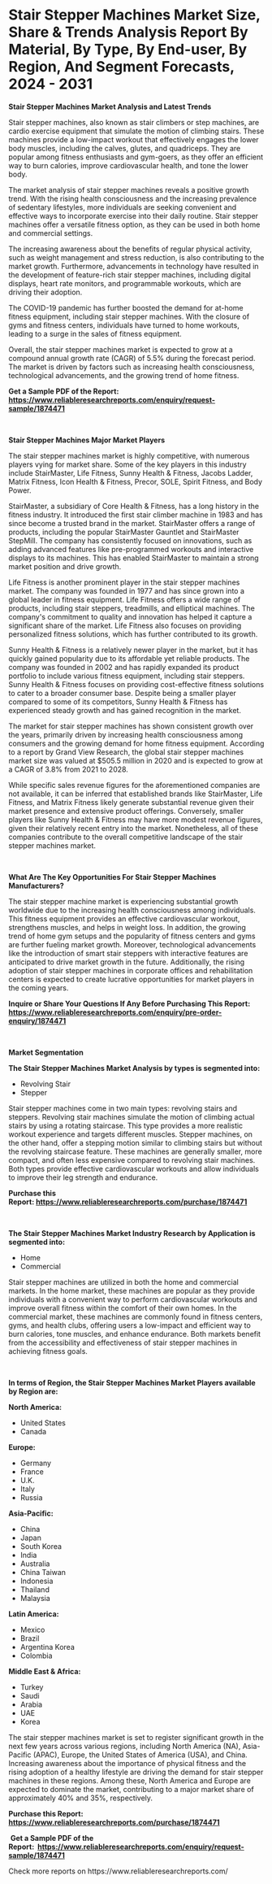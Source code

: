 <p><h1>Stair Stepper Machines Market Size, Share & Trends Analysis Report By Material, By Type, By End-user, By Region, And Segment Forecasts, 2024 - 2031</h1></p><p><strong>Stair Stepper Machines Market Analysis and Latest Trends</strong></p>
<p><p>Stair stepper machines, also known as stair climbers or step machines, are cardio exercise equipment that simulate the motion of climbing stairs. These machines provide a low-impact workout that effectively engages the lower body muscles, including the calves, glutes, and quadriceps. They are popular among fitness enthusiasts and gym-goers, as they offer an efficient way to burn calories, improve cardiovascular health, and tone the lower body.</p><p>The market analysis of stair stepper machines reveals a positive growth trend. With the rising health consciousness and the increasing prevalence of sedentary lifestyles, more individuals are seeking convenient and effective ways to incorporate exercise into their daily routine. Stair stepper machines offer a versatile fitness option, as they can be used in both home and commercial settings.</p><p>The increasing awareness about the benefits of regular physical activity, such as weight management and stress reduction, is also contributing to the market growth. Furthermore, advancements in technology have resulted in the development of feature-rich stair stepper machines, including digital displays, heart rate monitors, and programmable workouts, which are driving their adoption.</p><p>The COVID-19 pandemic has further boosted the demand for at-home fitness equipment, including stair stepper machines. With the closure of gyms and fitness centers, individuals have turned to home workouts, leading to a surge in the sales of fitness equipment.</p><p>Overall, the stair stepper machines market is expected to grow at a compound annual growth rate (CAGR) of 5.5% during the forecast period. The market is driven by factors such as increasing health consciousness, technological advancements, and the growing trend of home fitness.</p></p>
<p><strong>Get a Sample PDF of the Report:&nbsp; <a href="https://www.reliableresearchreports.com/enquiry/request-sample/1874471">https://www.reliableresearchreports.com/enquiry/request-sample/1874471</a></strong></p>
<p>&nbsp;</p>
<p><strong>Stair Stepper Machines Major Market Players</strong></p>
<p><p>The stair stepper machines market is highly competitive, with numerous players vying for market share. Some of the key players in this industry include StairMaster, Life Fitness, Sunny Health & Fitness, Jacobs Ladder, Matrix Fitness, Icon Health & Fitness, Precor, SOLE, Spirit Fitness, and Body Power.</p><p>StairMaster, a subsidiary of Core Health & Fitness, has a long history in the fitness industry. It introduced the first stair climber machine in 1983 and has since become a trusted brand in the market. StairMaster offers a range of products, including the popular StairMaster Gauntlet and StairMaster StepMill. The company has consistently focused on innovations, such as adding advanced features like pre-programmed workouts and interactive displays to its machines. This has enabled StairMaster to maintain a strong market position and drive growth.</p><p>Life Fitness is another prominent player in the stair stepper machines market. The company was founded in 1977 and has since grown into a global leader in fitness equipment. Life Fitness offers a wide range of products, including stair steppers, treadmills, and elliptical machines. The company's commitment to quality and innovation has helped it capture a significant share of the market. Life Fitness also focuses on providing personalized fitness solutions, which has further contributed to its growth.</p><p>Sunny Health & Fitness is a relatively newer player in the market, but it has quickly gained popularity due to its affordable yet reliable products. The company was founded in 2002 and has rapidly expanded its product portfolio to include various fitness equipment, including stair steppers. Sunny Health & Fitness focuses on providing cost-effective fitness solutions to cater to a broader consumer base. Despite being a smaller player compared to some of its competitors, Sunny Health & Fitness has experienced steady growth and has gained recognition in the market.</p><p>The market for stair stepper machines has shown consistent growth over the years, primarily driven by increasing health consciousness among consumers and the growing demand for home fitness equipment. According to a report by Grand View Research, the global stair stepper machines market size was valued at $505.5 million in 2020 and is expected to grow at a CAGR of 3.8% from 2021 to 2028.</p><p>While specific sales revenue figures for the aforementioned companies are not available, it can be inferred that established brands like StairMaster, Life Fitness, and Matrix Fitness likely generate substantial revenue given their market presence and extensive product offerings. Conversely, smaller players like Sunny Health & Fitness may have more modest revenue figures, given their relatively recent entry into the market. Nonetheless, all of these companies contribute to the overall competitive landscape of the stair stepper machines market.</p></p>
<p>&nbsp;</p>
<p><strong>What Are The Key Opportunities For Stair Stepper Machines Manufacturers?</strong></p>
<p><p>The stair stepper machine market is experiencing substantial growth worldwide due to the increasing health consciousness among individuals. This fitness equipment provides an effective cardiovascular workout, strengthens muscles, and helps in weight loss. In addition, the growing trend of home gym setups and the popularity of fitness centers and gyms are further fueling market growth. Moreover, technological advancements like the introduction of smart stair steppers with interactive features are anticipated to drive market growth in the future. Additionally, the rising adoption of stair stepper machines in corporate offices and rehabilitation centers is expected to create lucrative opportunities for market players in the coming years.</p></p>
<p><strong>Inquire or Share Your Questions If Any Before Purchasing This Report: <a href="https://www.reliableresearchreports.com/enquiry/pre-order-enquiry/1874471">https://www.reliableresearchreports.com/enquiry/pre-order-enquiry/1874471</a></strong></p>
<p>&nbsp;</p>
<p><strong>Market Segmentation</strong></p>
<p><strong>The Stair Stepper Machines Market Analysis by types is segmented into:</strong></p>
<p><ul><li>Revolving Stair</li><li>Stepper</li></ul></p>
<p><p>Stair stepper machines come in two main types: revolving stairs and steppers. Revolving stair machines simulate the motion of climbing actual stairs by using a rotating staircase. This type provides a more realistic workout experience and targets different muscles. Stepper machines, on the other hand, offer a stepping motion similar to climbing stairs but without the revolving staircase feature. These machines are generally smaller, more compact, and often less expensive compared to revolving stair machines. Both types provide effective cardiovascular workouts and allow individuals to improve their leg strength and endurance.</p></p>
<p><strong>Purchase this Report:&nbsp;<a href="https://www.reliableresearchreports.com/purchase/1874471">https://www.reliableresearchreports.com/purchase/1874471</a></strong></p>
<p>&nbsp;</p>
<p><strong>The Stair Stepper Machines Market Industry Research by Application is segmented into:</strong></p>
<p><ul><li>Home</li><li>Commercial</li></ul></p>
<p><p>Stair stepper machines are utilized in both the home and commercial markets. In the home market, these machines are popular as they provide individuals with a convenient way to perform cardiovascular workouts and improve overall fitness within the comfort of their own homes. In the commercial market, these machines are commonly found in fitness centers, gyms, and health clubs, offering users a low-impact and efficient way to burn calories, tone muscles, and enhance endurance. Both markets benefit from the accessibility and effectiveness of stair stepper machines in achieving fitness goals.</p></p>
<p>&nbsp;</p>
<p><strong>In terms of Region, the Stair Stepper Machines Market Players available by Region are:</strong></p>
<p>
    <p> <strong> North America: </strong>
        <ul>
            <li>United States</li>
            <li>Canada</li>
        </ul>
        </p> 
    <p> <strong> Europe: </strong>
        <ul>
            <li>Germany</li>
            <li>France</li>
            <li>U.K.</li>
            <li>Italy</li>
            <li>Russia</li>
        </ul>
        </p> 
    <p> <strong> Asia-Pacific: </strong>
        <ul>
            <li>China</li>
            <li>Japan</li>
            <li>South Korea</li>
            <li>India</li>
            <li>Australia</li>
            <li>China Taiwan</li>
            <li>Indonesia</li>
            <li>Thailand</li>
            <li>Malaysia</li>
        </ul>
        </p> 
    <p> <strong> Latin America: </strong>
        <ul>
            <li>Mexico</li>
            <li>Brazil</li>
            <li>Argentina Korea</li>
            <li>Colombia</li>
        </ul>
        </p> 
    <p> <strong> Middle East & Africa: </strong>
        <ul>
            <li>Turkey</li>
            <li>Saudi</li>
            <li>Arabia</li>
            <li>UAE</li>
            <li>Korea</li>
        </ul>
    </p>
    </p>
<p><p>The stair stepper machines market is set to register significant growth in the next few years across various regions, including North America (NA), Asia-Pacific (APAC), Europe, the United States of America (USA), and China. Increasing awareness about the importance of physical fitness and the rising adoption of a healthy lifestyle are driving the demand for stair stepper machines in these regions. Among these, North America and Europe are expected to dominate the market, contributing to a major market share of approximately 40% and 35%, respectively.</p></p>
<p><strong>Purchase this Report: <a href="https://www.reliableresearchreports.com/purchase/1874471">https://www.reliableresearchreports.com/purchase/1874471</a></strong></p>
<p>&nbsp;<strong>Get a Sample PDF of the Report:&nbsp;&nbsp;<a href="https://www.reliableresearchreports.com/enquiry/request-sample/1874471">https://www.reliableresearchreports.com/enquiry/request-sample/1874471</a></strong></p>
<p><strong></strong></p>
<p>Check more reports on https://www.reliableresearchreports.com/</p>